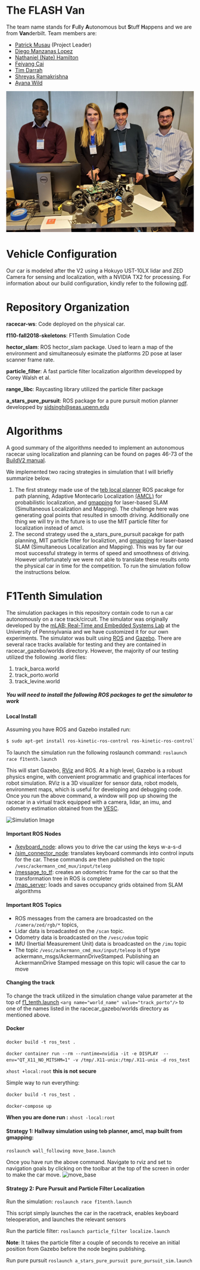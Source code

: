# The FLASH Van 
The team name stands for **F**u**l**ly **A**utonomous but **S**tuff **H**appens and we are from **Van**derbilt.
Team members are:
* [Patrick Musau](https://www.linkedin.com/in/musaup/) (Project Leader)
* [Diego Manzanas Lopez](https://www.linkedin.com/in/diego-manzanas-3b4841106/)
* [Nathaniel (Nate) Hamilton](https://www.linkedin.com/in/nathaniel-hamilton-b01942112/)
* [Feiyang Cai](https://www.linkedin.com/in/feiyang-cai-8b845a124/)
* [Tim Darrah](https://www.linkedin.com/in/timothydarrah/)
* [Shreyas Ramakrishna](https://www.linkedin.com/in/shreyasramakrishna/)
* [Ayana Wild](https://www.linkedin.com/in/ayana-wild/)

![Team Picture](./images/team_picture.jpeg "Team Picture")

# Vehicle Configuration
Our car is modeled after the V2 using a Hokuyo UST-10LX lidar and ZED Camera for sensing and localization, with a NVIDIA TX2 for processing. For information about our build configuration, kindly refer to the following [pdf](https://github.com/verivital/F1TenthVanderbilt/blob/master/BuildV2.pdf).

# Repository Organization
**racecar-ws**: Code deployed on the physical car. 

**f110-fall2018-skeletons**: F1Tenth Simulation Code

**hector_slam**: ROS hector_slam package. Used to learn a map of the environment and simultaneosuly esimate the platforms 2D pose at laser scanner frame rate.

**particle_filter**: A fast particle filter localization algorithm developped by Corey Walsh et al.

**range_libc**: Raycasting library utilized the particle filter package

**a_stars_pure_pursuit**: ROS package for a pure pursuit motion planner developped by sidsingh@seas.upenn.edu



# Algorithms
A good summary of the algorithms needed to implement an autonomous racecar using localization and planning can be found on pages 46-73 of the [BuildV2 manual](https://github.com/verivital/F1TenthVanderbilt/blob/master/BuildV2.pdf).

We implemented two racing strategies in simulation that I will briefly summarize below.  
1. The first strategy made use of the [teb local planner](http://wiki.ros.org/teb_local_planner) ROS pacakge for path planning, Adaptive Montecarlo Localization [(AMCL)](http://wiki.ros.org/amcl) for probabilistic localization, and [gmapping](http://wiki.ros.org/gmapping) for laser-based SLAM (Simultaneous Localization and Mapping). The challenge here was generating goal points that resulted in smooth driving. Additionally one thing we will try in the future is to use the MIT particle filter for localization instead of amcl.
2. The second strategy used the a_stars_pure_pursuit pacakge for path planning, MIT particle filter for localiztion, and [gmapping](http://wiki.ros.org/gmapping) for laser-based SLAM (Simultaneous Localization and Mapping). This was by far our most successful strategy in terms of speed and smoothness of driving. However unfortunately we were not able to translate these results onto the physical car in time for the competition. To run the simulation follow the instructions below.

# F1Tenth Simulation
The simulation packages in this repository contain code to run a car autonomously on a race track/circuit. The simulator was  originally developed by the [mLAB: Real-Time and Embedded Systems Lab](https://github.com/mlab-upenn/f110-fall2018-skeletons) at the University of Pennsylvania and we have customized it for our own experiments. The simulator was built using [ROS](http://wiki.ros.org/) and [Gazebo](http://gazebosim.org/tutorials). There are several race tracks available for testing and they are contained in racecar_gazebo/worlds directory. However, the majority of our testing utilized the following .world files:
  1. track_barca.world
  2. track_porto.world
  3. track_levine.world

##### You will need to install the following ROS packages to get the simulator to work

#### Local Install
Assuming you have ROS and Gazebo installed run: 

```bash
$ sudo apt-get install ros-kinetic-ros-control ros-kinetic-ros-controllers ros-kinetic-gazebo-ros-control ros-kinetic-ackermann-msgs ros-kinetic-joy
```
 
To launch the simulation run the following roslaunch command:
```roslaunch race f1tenth.launch```

This will start Gazebo, [RViz](http://wiki.ros.org/rviz) and ROS. At a high level, Gazebo is a robust physics engine, with convenient programmatic and graphical interfaces for robot simulation. RViz is a 3D visualizer for sensor data, robot models, environment maps, which is useful for developing and debugging code. Once you run the above command, a window will pop up showing the racecar in a virtual track equipped with a camera, lidar, an imu, and odometry estimation obtained from the [VESC](https://www.electric-skateboard.builders/t/new-vesc-user-read-this-complete-walktrough-of-the-vesc/2980). 


![Simulation Image](./images/simulator.png "Simulation Image")

#### Important ROS Nodes
- [/keyboard_node](https://github.com/verivital/F1TenthVanderbilt/blob/master/f110-fall2018-skeletons/simulator/f1_10_sim/race/scripts/keyboard.py): allows you to drive the car using the keys w-a-s-d
- [/sim_connector_node](https://github.com/verivital/F1TenthVanderbilt/blob/master/f110-fall2018-skeletons/simulator/f1_10_sim/race/scripts/sim_connector.py): translates keyboard commands into control inputs for the car. These commands are then published on the topic ```/vesc/ackermann_cmd_mux/input/teleop```
- [/message_to_tf](https://github.com/verivital/F1TenthVanderbilt/blob/master/f110-fall2018-skeletons/simulator/f1_10_sim/race/scripts/message_to_tf.py): creates an odometric frame for the car so that the transformation tree in ROS is completer
- [/map_server](http://wiki.ros.org/map_server#map_saver): loads and saves occupancy grids obtained from SLAM algorithms

#### Important ROS Topics
- ROS messages from the camera are broadcasted on the ```/camera/zed/rgb/*``` topics, 
- Lidar data is broadcasted on the ```/scan``` topic.
- Odometry data is broadcasted on the ```/vesc/odom``` topic
- IMU (Inertial Measurement Unit) data is broadcasted on the ```/imu``` topic
-  The topic ```/vesc/ackermann_cmd_mux/input/teleop```  is of type ackermann_msgs/AckermannDriveStamped. Publishing an AckermannDrive Stamped message on this topic will casue the car to move

#### Changing the track
To change the track utilized in the simulation change value parameter at the top of [f1_tenth.launch](https://github.com/verivital/F1TenthVanderbilt/blob/master/f110-fall2018-skeletons/simulator/f1_10_sim/race/launch/f1_tenth.launch) ```<arg name="world_name" value="track_porto"/>``` to one of the names listed in the racecar_gazebo/worlds directory as mentioned above.

#### Docker
```docker build -t ros_test .```

```docker container run --rm --runtime=nvidia -it -e DISPLAY  --env="QT_X11_NO_MITSHM=1" -v /tmp/.X11-unix:/tmp/.X11-unix -d ros_test```

```xhost +local:root``` **this is not secure**

Simple way to run everything:

```docker build -t ros_test .```

```docker-compose up```


**When you are done run :** ```xhost -local:root ```

#### Strategy 1: Hallway simulation using teb planner, amcl, map built from gmapping:
```roslaunch wall_following move_base.launch```

Once you have run the above command. Navigate to rviz and set to navigation goals by clicking on the toolbar at the top of the screen in order to make the car move. 
![move_base](./images/teb.png "move_base")

#### Strategy 2: Pure Pursuit and Particle Filter Localization
Run the simulation:
```roslaunch race f1tenth.launch```

This script simply launches the car in the racetrack, enables keyboard teleoperation, and launches the relevant sensors

Run the particle filter:
```roslaunch particle_filter localize.launch```

**Note**: It takes the particle filter a couple of seconds to receive an initial position from Gazebo before the node begins publishing. 

Run pure pursuit
```roslaunch a_stars_pure_pursuit pure_pursuit_sim.launch  ```




